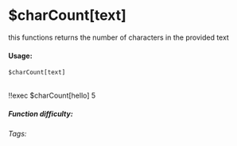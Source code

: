 # $charCount[text]
this functions returns the number of characters in the provided text

#### Usage: 
`$charCount[text]`

<br/>
<discord-messages>
	<discord-message :bot="false" role-color="#ffcc9a" author="Member">
		!!exec $charCount[hello]
	</discord-message>
	<discord-message :bot="true" role-color="#0099ff" author="Custom Command" avatar="https://media.discordapp.net/avatars/725721249652670555/781224f90c3b841ba5b40678e032f74a.webp">
        5
	</discord-message>
</discord-messages>


##### Function difficulty: <Badge type="tip" text="Easy" vertical="middle" /> 
###### Tags: <Badge type="tip" text="count" vertical="middle" /> <Badge type="tip" text="Case" vertical="middle" />